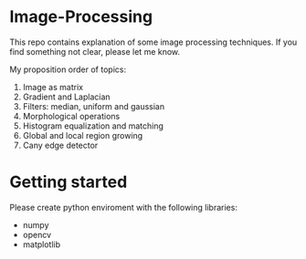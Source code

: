 # Image-Processing
This repo contains explanation of some image processing techniques. If you find something not clear, please let me know. 

My proposition order of topics:
1. Image as matrix
2. Gradient and Laplacian
3. Filters: median, uniform and gaussian
4. Morphological operations
5. Histogram equalization and matching
6. Global and local region growing
7. Cany edge detector

# Getting started
Please create python enviroment with the following libraries:
- numpy
- opencv
- matplotlib
